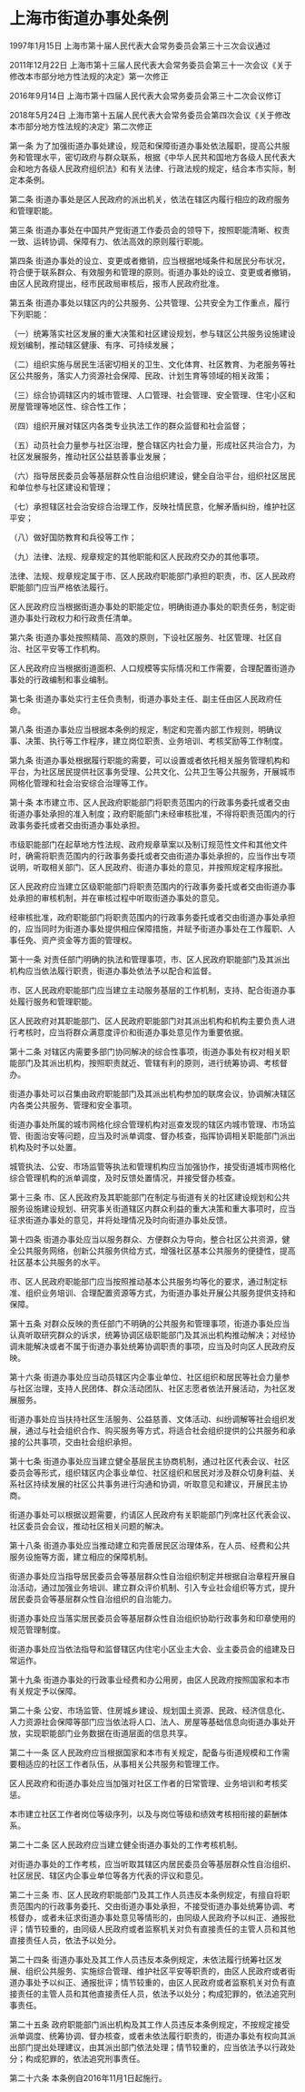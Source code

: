 # 上海市街道办事处条例

1997年1月15日 上海市第十届人民代表大会常务委员会第三十三次会议通过

2011年12月22日 上海市第十三届人民代表大会常务委员会第三十一次会议《关于修改本市部分地方性法规的决定》第一次修正

2016年9月14日 上海市第十四届人民代表大会常务委员会第三十二次会议修订

2018年5月24日 上海市第十五届人民代表大会常务委员会第四次会议《关于修改本市部分地方性法规的决定》第二次修正



第一条 为了加强街道办事处建设，规范和保障街道办事处依法履职，提高公共服务和管理水平，密切政府与群众联系，根据《中华人民共和国地方各级人民代表大会和地方各级人民政府组织法》和有关法律、行政法规的规定，结合本市实际，制定本条例。

第二条 街道办事处是区人民政府的派出机关，依法在辖区内履行相应的政府服务和管理职能。

第三条 街道办事处在中国共产党街道工作委员会的领导下，按照职能清晰、权责一致、运转协调、保障有力、依法高效的原则履行职能。

第四条 街道办事处的设立、变更或者撤销，应当根据地域条件和居民分布状况，符合便于联系群众、有效服务和管理的原则。街道办事处的设立、变更或者撤销，由区人民政府提出，经市民政局审核后，报市人民政府批准。

第五条 街道办事处以辖区内的公共服务、公共管理、公共安全为工作重点，履行下列职能：

（一）统筹落实社区发展的重大决策和社区建设规划，参与辖区公共服务设施建设规划编制，推动辖区健康、有序、可持续发展；

（二）组织实施与居民生活密切相关的卫生、文化体育、社区教育、为老服务等社区公共服务，落实人力资源社会保障、民政、计划生育等领域的相关政策；

（三）综合协调辖区内的城市管理、人口管理、社会管理、安全管理、住宅小区和房屋管理等地区性、综合性工作；

（四）组织开展对辖区内各类专业执法工作的群众监督和社会监督；

（五）动员社会力量参与社区治理，整合辖区内社会力量，形成社区共治合力，为社区发展服务，推动社区公益慈善事业发展；

（六）指导居民委员会等基层群众性自治组织建设，健全自治平台，组织社区居民和单位参与社区建设和管理；

（七）承担辖区社会治安综合治理工作，反映社情民意，化解矛盾纠纷，维护社区平安；

（八）做好国防教育和兵役等工作；

（九）法律、法规、规章规定的其他职能和区人民政府交办的其他事项。

法律、法规、规章规定属于市、区人民政府职能部门承担的职责，市、区人民政府职能部门应当严格依法履行。

区人民政府应当根据街道办事处的职能定位，明确街道办事处的职责任务，制定街道办事处行政权力和行政责任清单。

第六条 街道办事处按照精简、高效的原则，下设社区服务、社区管理、社区自治、社区平安等工作机构。

区人民政府应当根据街道面积、人口规模等实际情况和工作需要，合理配置街道办事处的行政编制和事业编制。

第七条 街道办事处实行主任负责制，街道办事处主任、副主任由区人民政府任命。

第八条 街道办事处应当根据本条例的规定，制定和完善内部工作规则，明确议事、决策、执行等工作程序，建立岗位职责、业务培训、考核奖励等工作制度。

第九条 街道办事处根据履行职能的需要，可以设置或者依托相关服务管理机构和平台，为社区居民提供社区事务受理、公共文化、公共卫生等公共服务，开展城市网格化管理和社会治安综合治理等工作。

第十条 本市建立市、区人民政府职能部门将职责范围内的行政事务委托或者交由街道办事处承担的准入制度；政府职能部门未经审核批准，不得将职责范围内的行政事务委托或者交由街道办事处承担。

市级职能部门在起草地方性法规、政府规章草案以及制订规范性文件和其他文件时，确需将职责范围内的行政事务委托或者交由街道办事处承担的，应当作出专项说明，听取相关部门、区人民政府、街道办事处的意见，并按照规定程序报批。

区人民政府应当建立区级职能部门将职责范围内的行政事务委托或者交由街道办事处承担的审核机制，并在审核过程中听取街道办事处的意见。

经审核批准，政府职能部门将职责范围内的行政事务委托或者交由街道办事处承担的，应当同时为街道办事处提供相应保障措施，并赋予街道办事处在工作履职、人事任免、资产资金等方面的管理权。

第十一条 对责任部门明确的执法和管理事项，市、区人民政府职能部门及其派出机构应当依法履行职责，街道办事处依法予以配合和监督。

市、区人民政府职能部门应当建立主动服务基层的工作机制，支持、配合街道办事处履行服务和管理职能。

区人民政府对其职能部门、区人民政府职能部门对其派出机构和机构主要负责人进行考核时，应当将群众满意度评价和街道办事处意见作为重要依据。

第十二条 对辖区内需要多部门协同解决的综合性事项，街道办事处有权对相关职能部门及其派出机构，按照职责就近、管辖有利的原则，进行统筹协调、考核督办。

街道办事处可以召集由政府职能部门及其派出机构参加的联席会议，协调解决辖区内各类公共服务、管理和安全事项。

街道办事处所属的城市网格化综合管理机构对巡查发现的辖区内城市管理、市场监管、街面治安等问题，应当及时派单调度、督办核查，指挥协调相关职能部门派出机构及时予以处置。

城管执法、公安、市场监管等执法和管理机构应当加强协作，接受街道城市网格化综合管理机构的派单调度，及时反馈处置情况，并接受督办核查。

第十三条 市、区人民政府及其职能部门在制定与街道有关的社区建设规划和公共服务设施建设规划、研究事关街道辖区内群众利益的重大决策和重大事项时，应当征求街道办事处的意见，并将处理情况及时向街道办事处反馈。

第十四条 街道办事处应当以服务群众、方便群众为导向，整合社区公共资源，健全公共服务网络，创新公共服务供给方式，增强社区基本公共服务的便捷性，提高社区基本公共服务的水平。

市、区人民政府职能部门应当按照推动基本公共服务均等化的要求，通过制定标准、组织业务培训、合理配置资源等方式，为街道办事处开展公共服务提供支持和保障。

第十五条 对群众反映的责任部门不明确的公共服务和管理事项，街道办事处应当认真听取研究群众的诉求，统筹协调区级职能部门及其派出机构推动解决；对经协调未能解决或者不属于街道办事处统筹协调职责的事项，应当及时向区人民政府反映。

第十六条 街道办事处应当动员辖区内企事业单位、社区组织和居民等社会力量参与社区治理，支持人民团体、群众活动团队、社区志愿者依法开展活动，为社区发展服务。

街道办事处应当扶持社区生活服务、公益慈善、文体活动、纠纷调解等社会组织发展，通过与社会组织合作、购买服务等方式，将适合社会组织提供的公共服务和承接的公共事项，交由社会组织承担。

第十七条 街道办事处应当建立健全基层民主协商机制，通过社区代表会议、社区委员会等形式，组织辖区内企事业单位、社区组织和居民对涉及群众切身利益、关系社区持续发展的社区公共事务进行沟通和协调，听取意见和建议，开展民主协商。

街道办事处可以根据议题需要，约请区人民政府有关职能部门列席社区代表会议、社区委员会会议，推动社区相关问题的解决。

第十八条 街道办事处应当推动建立和完善居民区治理体系，在人员、经费和公共服务设施等方面，建立相应的保障机制。

街道办事处应当指导居民委员会等基层群众性自治组织制定并根据自治章程开展自治活动，通过加强业务培训、建立群众评价机制、引入专业社会组织等方式，提升居民委员会等基层群众性自治组织的自治能力。

街道办事处应当落实居民委员会等基层群众性自治组织协助行政事务和印章使用的规范管理制度。

街道办事处应当依法指导和监督辖区内住宅小区业主大会、业主委员会的组建及日常运作。

第十九条 街道办事处的行政事业经费和办公用房，由区人民政府按照国家和本市有关规定予以保障。

第二十条 公安、市场监管、住房城乡建设、规划国土资源、民政、经济信息化、人力资源社会保障等部门应当依法将人口、法人、房屋等基础信息向街道办事处开放，实现职能部门业务数据在街道层面的信息共享。

第二十一条 区人民政府应当根据国家和本市有关规定，配备与街道规模和工作需要相适应的社区工作者队伍，从事相关公共服务和管理工作。

区人民政府和街道办事处应当加强对社区工作者的日常管理、业务培训和考核奖惩。

本市建立社区工作者岗位等级序列，以及与岗位等级和绩效考核相衔接的薪酬体系。

第二十二条 区人民政府应当建立健全街道办事处的工作考核机制。

对街道办事处的工作考核，应当听取其辖区内居民委员会等基层群众性自治组织、社区居民、辖区内企事业单位等各方代表的评议和意见。

第二十三条 市、区人民政府职能部门及其工作人员违反本条例规定，有擅自将职责范围内的行政事务委托、交由街道办事处承担，不接受街道办事处统筹协调、考核督办，或者未征求街道办事处意见等情形的，由同级人民政府予以纠正、通报批评；情节较重的，由同级人民政府或者监察机关对负有直接责任的主管人员和其他直接责任人员，依法予以处分。

第二十四条 街道办事处及其工作人员违反本条例规定，未依法履行统筹社区发展、组织公共服务、实施综合管理、维护社区平安等职责的，由区人民政府或者街道办事处予以纠正、通报批评；情节较重的，由区人民政府或者监察机关对负有直接责任的主管人员和其他直接责任人员，依法予以处分；构成犯罪的，依法追究刑事责任。

第二十五条 政府职能部门派出机构及其工作人员违反本条例规定，不按规定接受派单调度、统筹协调、督办核查，或者未依法履行职责的，街道办事处有权向其派出部门提出处理建议，由其派出部门依法处理；情节较重的，应当依法予以行政处分；构成犯罪的，依法追究刑事责任。

第二十六条 本条例自2016年11月1日起施行。